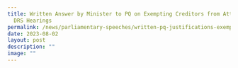 ```yaml
---
title: Written Answer by Minister to PQ on Exempting Creditors from Attending
  DRS Hearings
permalink: /news/parliamentary-speeches/written-pq-justifications-exempting-creditors-drs-hearings/
date: 2023-08-02
layout: post
description: ""
image: ""
---
```

